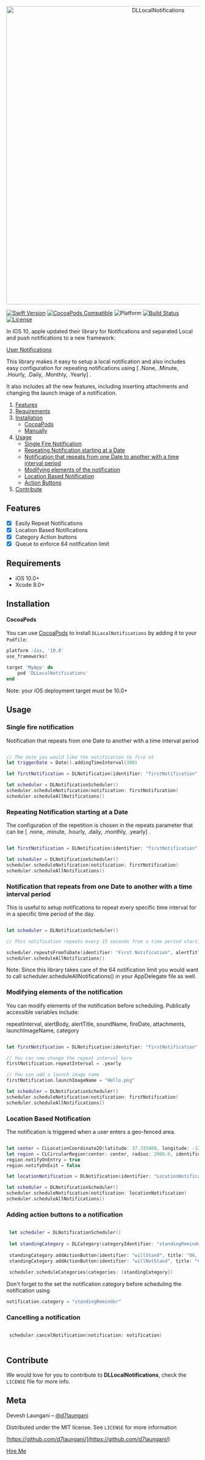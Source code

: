 <p align="center">
  <img src="Assets/banner.png" width="780" title="DLLocalNotifications">
</p>


[![Swift Version][swift-image]][swift-url]
[![CocoaPods Compatible](https://img.shields.io/cocoapods/v/DLLocalNotifications.svg)][podLink]
![Platform](https://img.shields.io/badge/platforms-iOS%2010.0+-333333.svg)
[![Build Status](https://travis-ci.org/d7laungani/DLLocalNotifications.svg?branch=master)](https://travis-ci.org/d7laungani/DLLocalNotifications)
[![License][license-image]][license-url]

In IOS 10, apple updated their library for Notifications and separated Local and push notifications to a new framework: 

[User Notifications](https://developer.apple.com/reference/usernotifications)

This library makes it easy to setup a local notification and also includes easy configuration for repeating notifications using [ .None, .Minute, .Hourly, .Daily, .Monthly, .Yearly] .

It also includes all the new features, including inserting attachments and changing the launch image of a notification.

1. [Features](#features)
2. [Requirements](#requirements)
3. [Installation](#installation)
    - [CocoaPods](#cocoapods)
    - [Manually](#manually)
4. [Usage](#usage)
    - [Single Fire Notification](#single-fire-notification)
    - [Repeating Notification starting at a Date](#repeating-notification-starting-at-a-date)
    - [Notification that repeats from one Date to another with a time interval period](#notification-that-repeats-from-one-date-to-another-with-a-time-interval-period)
    - [Modifying elements of the notification](#modifying-elements-of-the-notification)
    - [Location Based Notification](#location-based-notification)
    - [Action Buttons](#adding-action-buttons-to-a-notification)
5. [Contribute](#contribute)

## Features

- [x] Easily Repeat Notifications
- [x] Location Based Notifications
- [x] Category Action buttons
- [x] Queue to enforce 64 notification limit

## Requirements

- iOS 10.0+
- Xcode 8.0+

## Installation

#### CocoaPods
You can use [CocoaPods](http://cocoapods.org/) to install `DLLocalNotifications` by adding it to your `Podfile`:

```ruby
platform :ios, '10.0'
use_frameworks!

target 'MyApp' do
	pod 'DLLocalNotifications'
end
```
Note: your iOS deployment target must be 10.0+

## Usage 

### Single fire notification

Notification that repeats from one Date to another with a time interval period

```swift

// The date you would like the notification to fire at
let triggerDate = Date().addingTimeInterval(300)

let firstNotification = DLNotification(identifier: "firstNotification", alertTitle: "Notification Alert", alertBody: "You have successfully created a notification", date: triggerDate, repeats: .none)

let scheduler = DLNotificationScheduler()
scheduler.scheduleNotification(notification: firstNotification)
scheduler.scheduleAllNotifications()
```

### Repeating Notification starting at a Date

The configuration of the repetition is chosen in the repeats parameter that can be [ .none, .minute, .hourly, .daily, .monthly, .yearly] .

```swift

let firstNotification = DLNotification(identifier: "firstNotification", alertTitle: "Notification Alert", alertBody: "You have successfully created a notification", date: Date(), repeats: .minute)

let scheduler = DLNotificationScheduler()
scheduler.scheduleNotification(notification: firstNotification)
scheduler.scheduleAllNotifications()
```

### Notification that repeats from one Date to another with a time interval period

This is useful to setup notifications to repeat every specific time interval for in a specific time period of the day.
```swift

let scheduler = DLNotificationScheduler()

// This notification repeats every 15 seconds from a time period starting from 15 seconds from the current time till 5 minutes from the current time

scheduler.repeatsFromToDate(identifier: "First Notification", alertTitle: "Multiple Notifications", alertBody: "Progress", fromDate: Date().addingTimeInterval(15), toDate: Date().addingTimeInterval(300) , interval: 15, repeats: .none )
scheduler.scheduleAllNotifications()

```
Note: Since this library takes care of the 64 notification limit you would want to call scheduler.scheduleAllNotifications() in your AppDelegate file as well. 

### Modifying elements of the notification

You can modify elements of the notification before scheduling. Publically accessible variables include:

repeatInterval, alertBody, alertTitle, soundName, fireDate, attachments, launchImageName, category

```swift

let firstNotification = DLNotification(identifier: "firstNotification", alertTitle: "Notification Alert", alertBody: "You have successfully created a notification", date: Date(), repeats: .minute)

// You can now change the repeat interval here
firstNotification.repeatInterval = .yearly

// You can add a launch image name
firstNotification.launchImageName = "Hello.png"

let scheduler = DLNotificationScheduler()
scheduler.scheduleNotification(notification: firstNotification)
scheduler.scheduleAllNotifications()
```
### Location Based Notification

The notification is triggered when a user enters a geo-fenced area.

```swift

let center = CLLocationCoordinate2D(latitude: 37.335400, longitude: -122.009201)
let region = CLCircularRegion(center: center, radius: 2000.0, identifier: "Headquarters")
region.notifyOnEntry = true
region.notifyOnExit = false

let locationNotification = DLNotification(identifier: "LocationNotification", alertTitle: "Notification Alert", alertBody: "You have reached work", region: region )

let scheduler = DLNotificationScheduler()
scheduler.scheduleNotification(notification: locationNotification)
scheduler.scheduleAllNotifications()
```

### Adding action buttons to a notification

```swift

 let scheduler = DLNotificationScheduler()
        
 let standingCategory = DLCategory(categoryIdentifier: "standingReminder")
        
 standingCategory.addActionButton(identifier: "willStand", title: "Ok, got it")
 standingCategory.addActionButton(identifier: "willNotStand", title: "Cannot")
        
 scheduler.scheduleCategories(categories: [standingCategory])

```
Don't forget to the set the notification category before scheduling the notification using

```swift
notification.category = "standingReminder"
```

### Cancelling a notification

```swift

 scheduler.cancelNotification(notification: notification)
      

```


## Contribute

We would love for you to contribute to **DLLocalNotifications**, check the ``LICENSE`` file for more info.

## Meta

Devesh Laungani – [@d7laungani](https://twitter.com/d7laungani)

Distributed under the MIT license. See ``LICENSE`` for more information

[https://github.com/d7laungani/](https://github.com/d7laungani/)

[Hire Me](http://deveshlaungani.com/)

[swift-image]:https://img.shields.io/badge/swift-4.2-orange.svg
[swift-url]: https://swift.org/
[license-image]: https://img.shields.io/badge/License-MIT-blue.svg
[license-url]: LICENSE
[podLink]:https://cocoapods.org/pods/DLLocalNotifications
